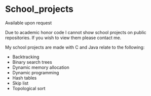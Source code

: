 # School_projects
Available upon request

Due to academic honor code I cannot show school projects on public repositories. If you wish to view them please contact me. 

My school projects are made with C and Java relate to the following:

*	Backtracking
*	Binary search trees
*	Dynamic memory allocation
*	Dynamic programming 
*	Hash tables
*	Skip list
*	Topological sort


